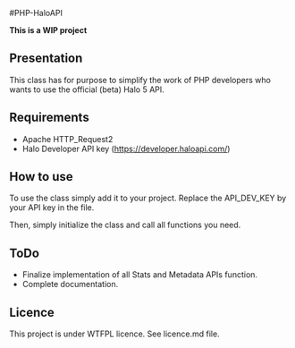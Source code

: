#PHP-HaloAPI

**This is a WIP project**

## Presentation
This class has for purpose to simplify the work of PHP developers who wants to use the official (beta) Halo 5 API.

## Requirements
* Apache HTTP_Request2
* Halo Developer API key (https://developer.haloapi.com/)

## How to use
To use the class simply add it to your project.
Replace the API_DEV_KEY by your API key in the file.

Then, simply initialize the class and call all functions you need.

## ToDo
* Finalize implementation of all Stats and Metadata APIs function.
* Complete documentation.

## Licence
This project is under WTFPL licence. See licence.md file.
